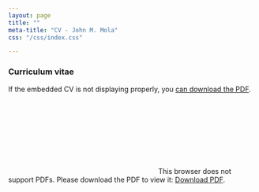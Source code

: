 ```yaml
---
layout: page
title: ""
meta-title: "CV - John M. Mola"
css: "/css/index.css"

---
```


### Curriculum vitae 

If the embedded CV is not displaying properly, you [can download the PDF](/pdfs/Mola_CV_2018_May.pdf). 

<object data="/pdfs/Mola_CV.pdf" type="application/pdf" width="800px" height="800px">
    <embed src="/pdfs/Mola_CV.pdf">
        This browser does not support PDFs. Please download the PDF to view it: <a href="/pdfs/Mola_CV.pdf">Download PDF</a>.</p>
    </embed>
</object>